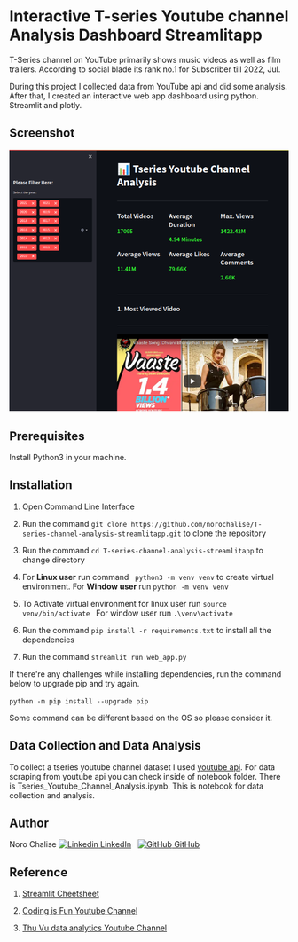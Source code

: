 # Interactive T-series Youtube channel Analysis Dashboard Streamlitapp
T-Series channel on YouTube primarily shows music videos as well as film trailers. According to social blade its rank no.1 for Subscriber till 2022, Jul.

During this project I collected data from YouTube api and did some analysis. After that, I created an interactive web app dashboard using python. Streamlit and plotly. 

## Screenshot
![This is an image](screenshot/Screenshot.png)
## Prerequisites
Install Python3 in your machine.


## Installation

  1. Open Command Line Interface
  2. Run the command ```git clone https://github.com/norochalise/T-series-channel-analysis-streamlitapp.git``` to clone the repository
  3. Run the command ```cd T-series-channel-analysis-streamlitapp``` to change directory
  4. For **Linux user** run command ``` python3 -m venv venv``` to create virtual environment. For **Window user** run ```python -m venv venv ```
  5. To Activate virtual environment for linux user run ```source venv/bin/activate ``` For window user run ``` .\venv\activate ```
  6. Run the command ```pip install -r requirements.txt``` to install all the dependencies

  7. Run the command ```streamlit run web_app.py```

  If there're any challenges while installing dependencies, run the command below to upgrade pip and try again. 

```python -m pip install --upgrade pip```

Some command can be different based on the OS so please  consider it.


## Data Collection and Data Analysis

To collect a tseries youtube channel dataset I used [youtube api](https://developers.google.com/youtube/v3). For data scraping from youtube api you can check inside of notebook folder. There is Tseries_Youtube_Channel_Analysis.ipynb. This is notebook for data collection and analysis. 

## Author
Noro Chalise
[![Linkedin](https://i.stack.imgur.com/gVE0j.png) LinkedIn](https://www.linkedin.com/in/norochalise/)
&nbsp;
[![GitHub](https://i.stack.imgur.com/tskMh.png) GitHub](https://github.com/norochalise)

## Reference

1. [Streamlit Cheetsheet](https://docs.streamlit.io/library/cheatsheet)

2. [Coding is Fun Youtube Channel](https://www.youtube.com/c/CodingIsFun)


3. [ Thu Vu data analytics Youtube Channel](https://www.youtube.com/c/Thuvu5)
